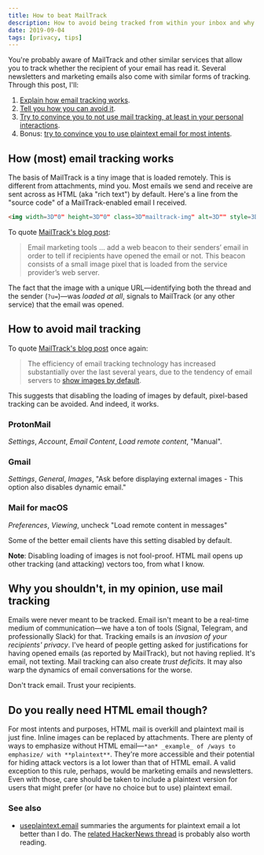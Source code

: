 ```yaml
---
title: How to beat MailTrack
description: How to avoid being tracked from within your inbox and why you shouldn't be using mail tracking anyway.
date: 2019-09-04
tags: [privacy, tips]
---
```


You're probably aware of MailTrack and other similar services that allow you to track whether the recipient of your email has read it. Several newsletters and marketing emails also come with similar forms of tracking. Through this post, I'll:

1. [Explain how email tracking works](#how-most-email-tracking-works).
2. [Tell you how you can avoid it](#how-to-avoid-mail-tracking).
3. [Try to convince you to not use mail tracking, at least in your personal interactions](#why-you-shouldnt-in-my-opinion-use-mail-tracking).
4. Bonus: [try to convince you to use plaintext email for most intents](#do-you-really-need-html-email-though).

## How (most) email tracking works

The basis of MailTrack is a tiny image that is loaded remotely. This is different from attachments, mind you. Most emails we send and receive are sent across as HTML (aka "rich text") by default. Here's a line from the "source code" of a MailTrack-enabled email I received.

```html
<img width=3D"0" height=3D"0" class=3D"mailtrack-img" alt=3D"" style=3D"display:flex" src=3D"https://mailtrack.io/trace/mail/b*****2=812bf8e***************2d4db84f091.png?u=3D7*****">
```

To quote [MailTrack's blog post](//mailtrack.io/blog/email-tracking):

> Email marketing tools … add a web beacon to their senders’ email in order to tell if recipients have opened the email or not. This beacon consists of a small image pixel that is loaded from the service provider’s web server.

The fact that the image with a unique URL—identifying both the thread and the sender (`?u=`)—was _loaded at all_, signals to MailTrack (or any other service) that the email was opened.

## How to avoid mail tracking

To quote [MailTrack's blog post](//mailtrack.io/blog/email-tracking) once again:

> The efficiency of email tracking technology has increased substantially over the last several years, due to the tendency of email servers to [show images by default](https://mailtrack.io/blog?p=336).

This suggests that disabling the loading of images by default, pixel-based tracking can be avoided. And indeed, it works.

### ProtonMail

_Settings_, _Account_, _Email Content_, _Load remote content_, "Manual".

### Gmail

_Settings_, _General_, _Images_, "Ask before displaying external images - This option also disables dynamic email."

### Mail for macOS

_Preferences_, _Viewing_, uncheck "Load remote content in messages"

Some of the better email clients have this setting disabled by default.

**Note**: Disabling loading of images is not fool-proof. HTML mail opens up other tracking (and attacking) vectors too, from what I know.

## Why you shouldn't, in my opinion, use mail tracking

Emails were never meant to be tracked. Email isn't meant to be a real-time medium of communication—we have a ton of tools (Signal, Telegram, and professionally Slack) for that. Tracking emails is an _invasion of your recipients' privacy_. I've heard of people getting asked for justifications for having opened emails (as reported by MailTrack), but not having replied. It's email, not texting. Mail tracking can also create _trust deficits_. It may also warp the dynamics of email conversations for the worse.

Don't track email. Trust your recipients.

## Do you really need HTML email though?

For most intents and purposes, HTML mail is overkill and plaintext mail is just fine. Inline images can be replaced by attachments. There are plenty of ways to emphasize without HTML email—`*an* _example_ of /ways to emphasize/ with **plaintext**`. They're more accessible and their potential for hiding attack vectors is a lot lower than that of HTML email. A valid exception to this rule, perhaps, would be marketing emails and newsletters. Even with those, care should be taken to include a plaintext version for users that might prefer (or have no choice but to use) plaintext email.

### See also

-   [useplaintext.email](//useplaintext.email) summaries the arguments for plaintext email a lot better than I do. The [related HackerNews thread](//news.ycombinator.com/item?id=20513987) is probably also worth reading.
